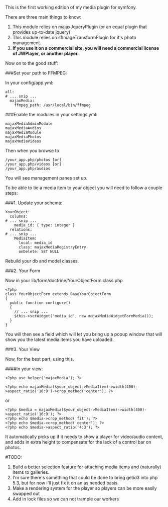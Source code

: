 This is the first working edition of my media plugin for symfony.

There are three main things to know:

1. This module relies on majaxJqueryPlugin (or an equal plugin that provides up-to-date jquery)
2. This module relies on sfImageTransformPlugin for it's photo management.
3. **If you use it on a commercial site, you will need a commercial license of JWPlayer, or another player.**

Now on to the good stuff:

###Set your path to FFMPEG:

In your config/app.yml:

    all:
    # ... snip ...
      majaxMedia:
        ffmpeg_path: /usr/local/bin/ffmpeg


###Enable the modules in your settings.yml:

    majaxMediaAdminModule
    majaxMediaAudios
    majaxMediaModule
    majaxMediaPhotos
    majaxMediaVideos


Then when you browse to 

    /your_app.php/photos [or]
    /your_app.php/videos [or]
    /your_app.php/audios

You will see management panes set up.

To be able to tie a media item to your object you will need to follow a couple steps:

###1. Update your schema:

    YourObject:
      columns:
    # ... snip ...
        media_id: { type: integer }
      relations:
    # ... snip ...
        MediaItem:
          local: media_id
          class: majaxMediaRegistryEntry
          onDelete: SET NULL


Rebuild your db and model classes.

###2. Your Form

Now in your lib/form/doctrine/YourObjectForm.class.php

    <?php
    class YourObjectForm extends BaseYourObjectForm
    {
      public function configure()
      {
        // ... snip ...
        $this->setWidget('media_id', new majaxMediaWidgetFormMedia());
      }
    }



You will then see a field which will let you bring up a popup window that will show you the latest media items you have uploaded.


###3. Your View

Now, for the best part, using this.

####In your view:

    <?php use_helper('majaxMedia'); ?>

    <?php echo majaxMedia($your_object->MediaItem)->width(400)->aspect_ratio('16:9')->crop_method('center'); ?>

or

    <?php $media = majaxMedia($your_object->MediaItem)->width(400)->aspect_ratio('16:9'); ?>
    <?php echo $media->crop_method('fit'); ?>
    <?php echo $media->crop_method('center'); ?>
    <?php echo $media->aspect_ratio('4:3'); ?>


It automatically picks up if it needs to show a player for video/audio content, and adds in extra height to compensate for the lack of a control bar on photos.


#TODO:

1. Build a better selection feature for attaching media items and (naturally) items to galleries.
2. I'm sure there's something that could be done to bring getid3 into php 5.3, but for now i'll just fix it on an as needed basis.
3. Make a rendering system for the player so players can be more easily swapped out
4. Add in lock files so we can not trample our workers

